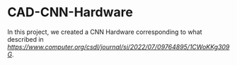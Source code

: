 # CAD-CNN-Hardware

In this project, we created a CNN Hardware corresponding to what described in *https://www.computer.org/csdl/journal/si/2022/07/09764895/1CWoKKg309G*.
